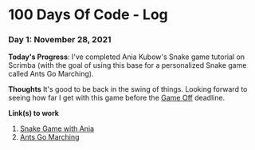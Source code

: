 # 100 Days Of Code - Log

### Day 1: November 28, 2021

**Today's Progress**: I've completed Ania Kubow's Snake game tutorial on Scrimba (with the goal of using this base for a personalized Snake game called Ants Go Marching).

**Thoughts** It's good to be back in the swing of things. Looking forward to seeing how far I get with this game before the [Game Off](https://itch.io/jam/game-off-2021) deadline.

**Link(s) to work**
1. [Snake Game with Ania](https://scrimba.com/learn/snakegame)
2. [Ants Go Marching](https://github.com/caitlinw29/AntsGoMarching)
